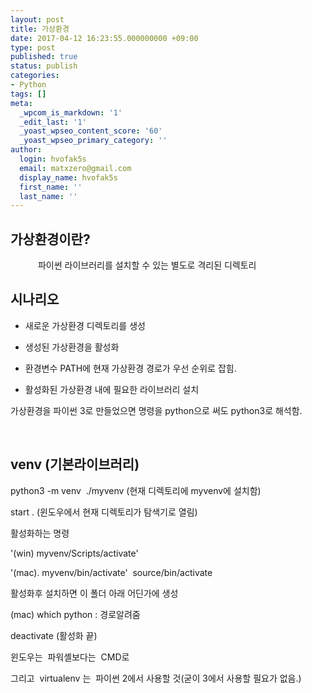 ```yaml
---
layout: post
title: 가상환경
date: 2017-04-12 16:23:55.000000000 +09:00
type: post
published: true
status: publish
categories:
- Python
tags: []
meta:
  _wpcom_is_markdown: '1'
  _edit_last: '1'
  _yoast_wpseo_content_score: '60'
  _yoast_wpseo_primary_category: ''
author:
  login: hvofak5s
  email: matxzero@gmail.com
  display_name: hvofak5s
  first_name: ''
  last_name: ''
---
```

<dl>
<dt>
<h2>가상환경이란?</h2>
</dt>
<dd>
 파이썬 라이브러리를 설치할 수 있는 별도로 격리된 디렉토리
</dd>
</dl>
<h2>시나리오</h2>
<ul>
<li>새로운 가상환경 디렉토리를 생성</li>
<li>
<p>생성된 가상환경을 활성화</p>
</li>
<li>
<p>환경변수 PATH에 현재 가상환경 경로가 우선 순위로 잡힘.</p>
</li>
<li>
<p>활성화된 가상환경 내에 필요한 라이브러리 설치</p>
</li>
</ul>
<p>가상환경을 파이썬 3로 만들었으면 명령을 python으로 써도 python3로 해석함.</p>
<p>&nbsp;</p>
<h2>venv (기본라이브러리)</h2>
<p>python3 -m venv  ./myvenv (현재 디렉토리에 myvenv에 설치함)</p>
<p>start . (윈도우에서 현재 디렉토리가 탐색기로 열림)</p>
<p>활성화하는 명령</p>
<p>'(win) myvenv/Scripts/activate'</p>
<p>'(mac). myvenv/bin/activate'  source/bin/activate</p>
<p>활성화후 설치하면 이 폴더 아래 어딘가에 생성</p>
<p>(mac) which python : 경로알려줌</p>
<p>deactivate (활성화 끝)</p>
<p>윈도우는  파워셸보다는  CMD로</p>
<p>그리고  virtualenv 는  파이썬 2에서 사용할 것(굳이 3에서 사용할 필요가 없음.)</p>
<p>&nbsp;</p>
<p>&nbsp;</p>
